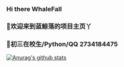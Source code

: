 ### Hi there WhaleFall
### 🤔欢迎来到蓝鲸落的项目主页丫
### 💬初三在校生/Python/QQ 2734184475
[![Anurag's github stats](https://github-readme-stats.vercel.app/api?username=AdminWhaleFall)](https://github.com/anuraghazra/github-readme-stats)

<!--
**AdminWhaleFall/AdminWhaleFall** is a ✨ _special_ ✨ repository because its `README.md` (this file) appears on your GitHub profile.

Here are some ideas to get you started:

- 🔭 I’m currently working on ...
- 🌱 I’m currently learning ...
- 👯 I’m looking to collaborate on ...
- 🤔 I’m looking for help with ...
- 💬 Ask me about ...
- 📫 How to reach me: ...
- 😄 Pronouns: ...
- ⚡ Fun fact: ...
-->
